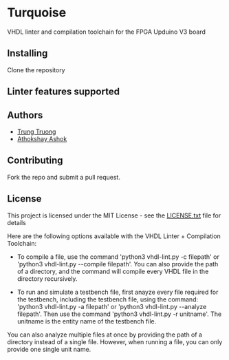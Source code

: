 # Turquoise

VHDL linter and compilation toolchain for the FPGA Upduino V3 board

## Installing

Clone the repository

## Linter features supported

## Authors

* [Trung Truong](https://github.com/ttrung149)
* [Athokshay Ashok](https://github.com/aashok3)

## Contributing

Fork the repo and submit a pull request.

## License

This project is licensed under the MIT License - see the [LICENSE.txt](LICENSE.txt) file for details



Here are the following options available with the VHDL Linter + Compilation Toolchain:

- To compile a file, use the command 'python3 vhdl-lint.py -c filepath'
or 'python3 vhdl-lint.py --compile filepath'. You can also provide the path of a directory, and the command will compile every VHDL file in the directory recursively.

- To run and simulate a testbench file, first anayze every file required for the testbench, including the testbench file, using the command:
'python3 vhdl-lint.py -a filepath' or 'python3 vhdl-lint.py --analyze filepath'. Then use the command 'python3 vhdl-lint.py -r unitname'. The unitname is the entity name of the testbench file.

You can also analyze multiple files at once by providing the path of a directory instead of a single file. However, when running a file, you can only provide one single unit name.
